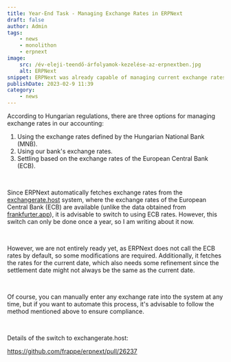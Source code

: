 ```yaml
---
title: Year-End Task - Managing Exchange Rates in ERPNext
draft: false
author: Admin
tags:
    - news
    - monolithon
    - erpnext
image:
    src: /év-eleji-teendő-árfolyamok-kezelése-az-erpnextben.jpg
    alt: ERPNext
snippet: ERPNext was already capable of managing current exchange rates, but there's a small change in handling the current conversion rates that is worth considering for planning.
publishDate: 2023-02-9 11:39
category:
    - news
---
```


<p>According to Hungarian regulations, there are three options for managing exchange rates in our accounting:</p>
<ol>
<li data-list="bullet">Using the exchange rates defined by the Hungarian National Bank (MNB).</li>
<li data-list="bullet">Using our bank's exchange rates.</li>
<li data-list="bullet">Settling based on the exchange rates of the European Central Bank (ECB).</li>
</ol>
<p><br></p>
<p>Since ERPNext automatically fetches exchange rates from the <a href="exchangerate.host" rel="noopener noreferrer">exchangerate.host</a> system, where the exchange rates of the European Central Bank (ECB) are available (unlike the data obtained from <a href="frankfurter.app" rel="noopener noreferrer">frankfurter.app</a>), it is advisable to switch to using ECB rates. However, this switch can only be done once a year, so I am writing about it now.</p>
<p><br></p>
<p>However, we are not entirely ready yet, as ERPNext does not call the ECB rates by default, so some modifications are required. Additionally, it fetches the rates for the current date, which also needs some refinement since the settlement date might not always be the same as the current date.</p>
<p><br></p>
<p>Of course, you can manually enter any exchange rate into the system at any time, but if you want to automate this process, it's advisable to follow the method mentioned above to ensure compliance.</p>
<p><br></p>
<p>Details of the switch to exchangerate.host:</p>
<p><a href="https://github.com/frappe/erpnext/pull/26237" rel="noopener noreferrer">https://github.com/frappe/erpnext/pull/26237</a></p>
